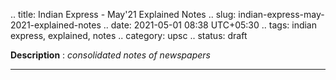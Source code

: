 .. title: Indian Express - May'21 Explained Notes
.. slug: indian-express-may-2021-explained-notes
.. date: 2021-05-01 08:38 UTC+05:30
.. tags: indian express, explained, notes
.. category: upsc
.. status: draft

**Description** : *consolidated notes of newspapers*

***
<!-- TEASER_END -->